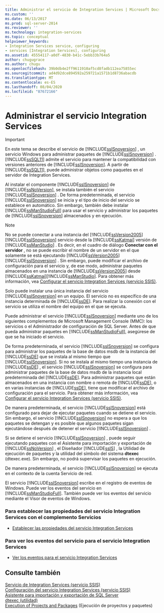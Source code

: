 ```yaml
---
title: Administrar el servicio de Integration Services | Microsoft Docs
ms.custom: ''
ms.date: 06/13/2017
ms.prod: sql-server-2014
ms.reviewer: ''
ms.technology: integration-services
ms.topic: conceptual
helpviewer_keywords:
- Integration Services service, configuring
- services [Integration Services], configuring
ms.assetid: 45554117-a0df-4830-b41c-5ebb33b764a5
author: chugugrace
ms.author: chugu
ms.openlocfilehash: 39b0db4e2ff9611910af5cd8fadb112ea75855ec
ms.sourcegitcommit: ad4d92dce894592a259721a1571b1d8736abacdb
ms.translationtype: MT
ms.contentlocale: es-ES
ms.lasthandoff: 08/04/2020
ms.locfileid: "87672166"
---
```

# <a name="manage-the-integration-services-service"></a>Administrar el servicio Integration Services
    
> [!IMPORTANT]  
>  En este tema se describe el servicio de [!INCLUDE[ssISnoversion](../includes/ssisnoversion-md.md)] , un servicio Windows para administrar paquetes de [!INCLUDE[ssISnoversion](../includes/ssisnoversion-md.md)] . [!INCLUDE[ssSQL11](../includes/sssql11-md.md)] admite el servicio para mantener la compatibilidad con versiones anteriores de [!INCLUDE[ssISnoversion](../includes/ssisnoversion-md.md)]. A partir de [!INCLUDE[ssSQL11](../includes/sssql11-md.md)], puede administrar objetos como paquetes en el servidor de Integration Services.  
  
 Al instalar el componente [!INCLUDE[ssISnoversion](../includes/ssisnoversion-md.md)] de [!INCLUDE[ssNoVersion](../includes/ssnoversion-md.md)], se instala también el servicio [!INCLUDE[ssISnoversion](../includes/ssisnoversion-md.md)] . De forma predeterminada, el servicio [!INCLUDE[ssISnoversion](../includes/ssisnoversion-md.md)] se inicia y el tipo de inicio del servicio se establece en automático. Sin embargo, también debe instalar [!INCLUDE[ssManStudioFull](../includes/ssmanstudiofull-md.md)] para usar el servicio y administrar los paquetes de [!INCLUDE[ssISnoversion](../includes/ssisnoversion-md.md)] almacenados y en ejecución.  
  
> [!NOTE]  
>  No se puede conectar a una instancia del [!INCLUDE[ssVersion2005](../includes/ssversion2005-md.md)] [!INCLUDE[ssISnoversion](../includes/ssisnoversion-md.md)] servicio desde la [!INCLUDE[ssKatmai](../includes/sskatmai-md.md)] versión de [!INCLUDE[ssManStudio](../includes/ssmanstudio-md.md)] . Es decir, en el cuadro de diálogo **Conectar con el servidor** , no se puede escribir el nombre de un servidor en el que solamente se está ejecutando [!INCLUDE[ssVersion2005](../includes/ssversion2005-md.md)][!INCLUDE[ssISnoversion](../includes/ssisnoversion-md.md)] . Sin embargo, puede modificar el archivo de configuración para el servicio y, de ese modo, administrar paquetes almacenados en una instancia de [!INCLUDE[ssVersion2005](../includes/ssversion2005-md.md)] desde [!INCLUDE[ssKatmai](../includes/sskatmai-md.md)][!INCLUDE[ssManStudio](../includes/ssmanstudio-md.md)]. Para obtener más información, vea [Configurar el servicio Integration Services &#40;servicio SSIS&#41;](service/integration-services-service-ssis-service.md).  
  
 Solo puede instalar una única instancia del servicio [!INCLUDE[ssISnoversion](../includes/ssisnoversion-md.md)] en un equipo. El servicio no es específico de una instancia determinada de [!INCLUDE[ssDE](../includes/ssde-md.md)]. Para realizar la conexión con el servicio se utiliza el nombre del equipo en el que se ejecuta.  
  
 Puede administrar el servicio [!INCLUDE[ssISnoversion](../includes/ssisnoversion-md.md)] mediante uno de los siguientes complementos de Microsoft Management Console (MMC): los servicios o el Administrador de configuración de SQL Server. Antes de que pueda administrar paquetes en [!INCLUDE[ssManStudioFull](../includes/ssmanstudiofull-md.md)], asegúrese de que se ha iniciado el servicio.  
  
 De forma predeterminada, el servicio [!INCLUDE[ssISnoversion](../includes/ssisnoversion-md.md)] se configura para administrar los paquetes de la base de datos msdb de la instancia del [!INCLUDE[ssDE](../includes/ssde-md.md)] que se instala al mismo tiempo que [!INCLUDE[ssISnoversion](../includes/ssisnoversion-md.md)]. Si no se instala al mismo tiempo una instancia de [!INCLUDE[ssDE](../includes/ssde-md.md)] , el servicio [!INCLUDE[ssISnoversion](../includes/ssisnoversion-md.md)] se configura para administrar paquetes de la base de datos msdb de la instancia local predeterminada del [!INCLUDE[ssDE](../includes/ssde-md.md)]. Para administrar paquetes que están almacenados en una instancia con nombre o remota de [!INCLUDE[ssDE](../includes/ssde-md.md)], o en varias instancias de [!INCLUDE[ssDE](../includes/ssde-md.md)], tiene que modificar el archivo de configuración para el servicio. Para obtener más información, vea [Configurar el servicio Integration Services &#40;servicio SSIS&#41;](service/integration-services-service-ssis-service.md).  
  
 De manera predeterminada, el servicio [!INCLUDE[ssISnoversion](../includes/ssisnoversion-md.md)] está configurado para dejar de ejecutar paquetes cuando se detiene el servicio. Sin embargo, el servicio [!INCLUDE[ssISnoversion](../includes/ssisnoversion-md.md)] no espera a que los paquetes se detengan y es posible que algunos paquetes sigan ejecutándose después de detener el servicio [!INCLUDE[ssISnoversion](../includes/ssisnoversion-md.md)] .  
  
 Si se detiene el servicio [!INCLUDE[ssISnoversion](../includes/ssisnoversion-md.md)] , puede seguir ejecutando paquetes con el Asistente para importación y exportación de [!INCLUDE[ssNoVersion](../includes/ssnoversion-md.md)] , el Diseñador [!INCLUDE[ssIS](../includes/ssis-md.md)] , la Utilidad de ejecución de paquetes y la utilidad del símbolo del sistema **dtexec** (dtexec.exe). Sin embargo, no podrá supervisar los paquetes en ejecución.  
  
 De manera predeterminada, el servicio [!INCLUDE[ssISnoversion](../includes/ssisnoversion-md.md)] se ejecuta en el contexto de la cuenta Servicio de red.  
  
 El servicio [!INCLUDE[ssISnoversion](../includes/ssisnoversion-md.md)] escribe en el registro de eventos de Windows. Puede ver los eventos del servicio en [!INCLUDE[ssManStudioFull](../includes/ssmanstudiofull-md.md)]. También puede ver los eventos del servicio mediante el Visor de eventos de Windows.  
  
### <a name="to-set-properties-of-integration-services-service-using-the-services-snap-in"></a>Para establecer las propiedades del servicio Integration Services con el complemento Servicios  
  
-   [Establecer las propiedades del servicio Integration Services](../../2014/integration-services/set-the-properties-of-the-integration-services-service.md)  
  
### <a name="to-view-service-events-for-integration-services-service"></a>Para ver los eventos del servicio para el servicio Integration Services  
  
-   [Ver los eventos para el servicio Integration Services](../../2014/integration-services/view-events-for-the-integration-services-service.md)  
  
## <a name="see-also"></a>Consulte también  
 [Servicio de Integration Services &#40;servicio SSIS&#41;](service/integration-services-service-ssis-service.md)   
 [Configuración del servicio Integration Services &#40;servicio SSIS&#41;](configuring-the-integration-services-service-ssis-service.md)   
 [Asistente para importación y exportación de SQL Server](import-export-data/import-and-export-data-with-the-sql-server-import-and-export-wizard.md)   
 [dtexec (utilidad)](packages/dtexec-utility.md)   
 [Execution of Projects and Packages](packages/run-integration-services-ssis-packages.md) (Ejecución de proyectos y paquetes)  
  
  
